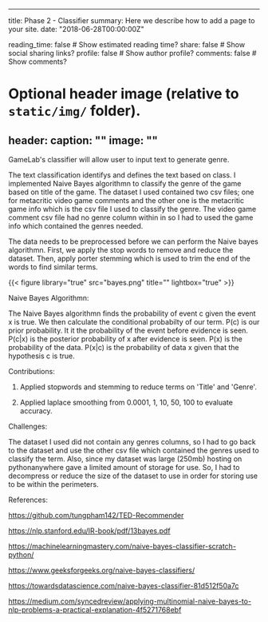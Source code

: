 
---
title: Phase 2 - Classifier
summary: Here we describe how to add a page to your site.
date: "2018-06-28T00:00:00Z"

reading_time: false  # Show estimated reading time?
share: false  # Show social sharing links?
profile: false  # Show author profile?
comments: false  # Show comments?

# Optional header image (relative to `static/img/` folder).
header:
  caption: ""
  image: ""
---

GameLab's classifier will allow user to input text to generate genre. 

The text classification identifys and defines the text based on class. I implemented Naive Bayes algorithmn to classify the genre of the game based on title of the game. The dataset I used contained two csv files; one for metacritic video game comments and the other one is the metacritic game info which is the csv file I used to classify the genre. The video game comment csv file had no genre column within in so I had to used the game info which contained the genres needed. 

The data needs to be preprocessed before we can perform the Naive bayes algorithmn. First, we apply the stop words to remove and reduce the dataset. Then, apply porter stemming which is used to trim the end of the words to find similar terms. 

{{< figure library="true" src="bayes.png" title="" lightbox="true" >}}

Naive Bayes Algorithmn:

The Naive Bayes algorithmn finds the probability of event c given the event x is true. We then calculate the conditional probabilty of our term. P(c) is our prior probability. It it the probability of the event before evidence is seen. P(c|x) is the posterior probability of x after evidence is seen. P(x) is the probability of the data. P(x|c) is the probability of data x given that the hypothesis c is true.

Contributions: 

1. Applied stopwords and stemming to reduce terms on 'Title' and 'Genre'. 

2. Applied laplace smoothing from 0.0001, 1, 10, 50, 100 to evaluate accuracy.

Challenges: 

The dataset I used did not contain any genres columns, so I had to go back to the dataset and use the other csv file which contained the genres used to classify the term. Also, since my dataset was large (250mb) hosting on pythonanywhere gave a limited amount of storage for use. So, I had to decompress or reduce the size of the dataset to use in order for storing use to be within the perimeters. 

References:

https://github.com/tungpham142/TED-Recommender

https://nlp.stanford.edu/IR-book/pdf/13bayes.pdf

https://machinelearningmastery.com/naive-bayes-classifier-scratch-python/

https://www.geeksforgeeks.org/naive-bayes-classifiers/

https://towardsdatascience.com/naive-bayes-classifier-81d512f50a7c

https://medium.com/syncedreview/applying-multinomial-naive-bayes-to-nlp-problems-a-practical-explanation-4f5271768ebf


